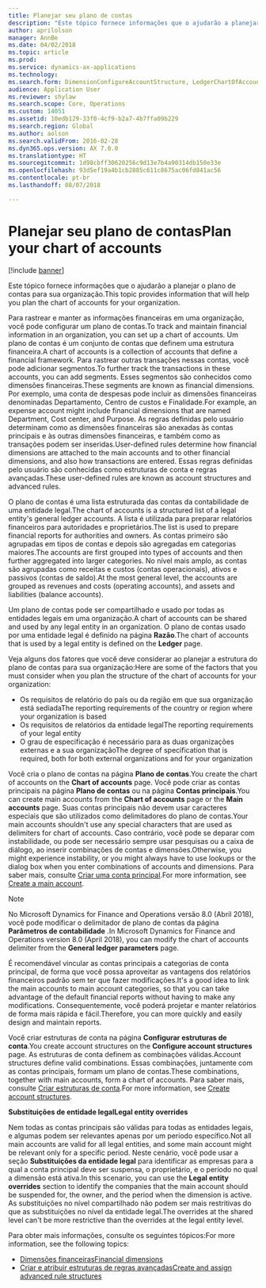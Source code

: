 ```yaml
---
title: Planejar seu plano de contas
description: "Este tópico fornece informações que o ajudarão a planejar o plano de contas para sua organização."
author: aprilolson
manager: AnnBe
ms.date: 04/02/2018
ms.topic: article
ms.prod: 
ms.service: dynamics-ax-applications
ms.technology: 
ms.search.form: DimensionConfigureAccountStructure, LedgerChartOfAccounts
audience: Application User
ms.reviewer: shylaw
ms.search.scope: Core, Operations
ms.custom: 14051
ms.assetid: 10edb129-33f0-4cf9-b2a7-4b7ffa09b229
ms.search.region: Global
ms.author: aolson
ms.search.validFrom: 2016-02-28
ms.dyn365.ops.version: AX 7.0.0
ms.translationtype: HT
ms.sourcegitcommit: 1d98cbff30620256c9d13e7b4a90314db150e33e
ms.openlocfilehash: 93d5ef19a4b1cb2885c611c8675ac06fd841ac56
ms.contentlocale: pt-br
ms.lasthandoff: 08/07/2018

---
```


# <a name="plan-your-chart-of-accounts"></a><span data-ttu-id="5fc68-103">Planejar seu plano de contas</span><span class="sxs-lookup"><span data-stu-id="5fc68-103">Plan your chart of accounts</span></span>

[!include [banner](../includes/banner.md)]

<span data-ttu-id="5fc68-104">Este tópico fornece informações que o ajudarão a planejar o plano de contas para sua organização.</span><span class="sxs-lookup"><span data-stu-id="5fc68-104">This topic provides information that will help you plan the chart of accounts for your organization.</span></span>

<span data-ttu-id="5fc68-105">Para rastrear e manter as informações financeiras em uma organização, você pode configurar um plano de contas.</span><span class="sxs-lookup"><span data-stu-id="5fc68-105">To track and maintain financial information in an organization, you can set up a chart of accounts.</span></span> <span data-ttu-id="5fc68-106">Um plano de contas é um conjunto de contas que definem uma estrutura financeira.</span><span class="sxs-lookup"><span data-stu-id="5fc68-106">A chart of accounts is a collection of accounts that define a financial framework.</span></span> <span data-ttu-id="5fc68-107">Para rastrear outras transações nessas contas, você pode adicionar segmentos.</span><span class="sxs-lookup"><span data-stu-id="5fc68-107">To further track the transactions in these accounts, you can add segments.</span></span> <span data-ttu-id="5fc68-108">Esses segmentos são conhecidos como dimensões financeiras.</span><span class="sxs-lookup"><span data-stu-id="5fc68-108">These segments are known as financial dimensions.</span></span> <span data-ttu-id="5fc68-109">Por exemplo, uma conta de despesas pode incluir as dimensões financeiras denominadas Departamento, Centro de custos e Finalidade.</span><span class="sxs-lookup"><span data-stu-id="5fc68-109">For example, an expense account might include financial dimensions that are named Department, Cost center, and Purpose.</span></span> <span data-ttu-id="5fc68-110">As regras definidas pelo usuário determinam como as dimensões financeiras são anexadas às contas principais e às outras dimensões financeiras, e também como as transações podem ser inseridas.</span><span class="sxs-lookup"><span data-stu-id="5fc68-110">User-defined rules determine how financial dimensions are attached to the main accounts and to other financial dimensions, and also how transactions are entered.</span></span> <span data-ttu-id="5fc68-111">Essas regras definidas pelo usuário são conhecidas como estruturas de conta e regras avançadas.</span><span class="sxs-lookup"><span data-stu-id="5fc68-111">These user-defined rules are known as account structures and advanced rules.</span></span>

<span data-ttu-id="5fc68-112">O plano de contas é uma lista estruturada das contas da contabilidade de uma entidade legal.</span><span class="sxs-lookup"><span data-stu-id="5fc68-112">The chart of accounts is a structured list of a legal entity's general ledger accounts.</span></span> <span data-ttu-id="5fc68-113">A lista é utilizada para preparar relatórios financeiros para autoridades e proprietários.</span><span class="sxs-lookup"><span data-stu-id="5fc68-113">The list is used to prepare financial reports for authorities and owners.</span></span> <span data-ttu-id="5fc68-114">As contas primeiro são agrupadas em tipos de contas e depois são agregadas em categorias maiores.</span><span class="sxs-lookup"><span data-stu-id="5fc68-114">The accounts are first grouped into types of accounts and then further aggregated into larger categories.</span></span> <span data-ttu-id="5fc68-115">No nível mais amplo, as contas são agrupadas como receitas e custos (contas operacionais), ativos e passivos (contas de saldo).</span><span class="sxs-lookup"><span data-stu-id="5fc68-115">At the most general level, the accounts are grouped as revenues and costs (operating accounts), and assets and liabilities (balance accounts).</span></span>

<span data-ttu-id="5fc68-116">Um plano de contas pode ser compartilhado e usado por todas as entidades legais em uma organização.</span><span class="sxs-lookup"><span data-stu-id="5fc68-116">A chart of accounts can be shared and used by any legal entity in an organization.</span></span> <span data-ttu-id="5fc68-117">O plano de contas usado por uma entidade legal é definido na página **Razão**.</span><span class="sxs-lookup"><span data-stu-id="5fc68-117">The chart of accounts that is used by a legal entity is defined on the **Ledger** page.</span></span>

<span data-ttu-id="5fc68-118">Veja alguns dos fatores que você deve considerar ao planejar a estrutura do plano de contas para sua organização:</span><span class="sxs-lookup"><span data-stu-id="5fc68-118">Here are some of the factors that you must consider when you plan the structure of the chart of accounts for your organization:</span></span>

- <span data-ttu-id="5fc68-119">Os requisitos de relatório do país ou da região em que sua organização está sediada</span><span class="sxs-lookup"><span data-stu-id="5fc68-119">The reporting requirements of the country or region where your organization is based</span></span>
- <span data-ttu-id="5fc68-120">Os requisitos de relatórios da entidade legal</span><span class="sxs-lookup"><span data-stu-id="5fc68-120">The reporting requirements of your legal entity</span></span>
- <span data-ttu-id="5fc68-121">O grau de especificação é necessário para as duas organizações externas e a sua organização</span><span class="sxs-lookup"><span data-stu-id="5fc68-121">The degree of specification that is required, both for both external organizations and for your organization</span></span>

<span data-ttu-id="5fc68-122">Você cria o plano de contas na página **Plano de contas**.</span><span class="sxs-lookup"><span data-stu-id="5fc68-122">You create the chart of accounts on the **Chart of accounts** page.</span></span> <span data-ttu-id="5fc68-123">Você pode criar as contas principais na página **Plano de contas** ou na página **Contas principais**.</span><span class="sxs-lookup"><span data-stu-id="5fc68-123">You can create main accounts from the **Chart of accounts** page or the **Main accounts** page.</span></span> <span data-ttu-id="5fc68-124">Suas contas principais não devem usar caracteres especiais que são utilizados como delimitadores do plano de contas.</span><span class="sxs-lookup"><span data-stu-id="5fc68-124">Your main accounts shouldn't use any special characters that are used as delimiters for chart of accounts.</span></span> <span data-ttu-id="5fc68-125">Caso contrário, você pode se deparar com instabilidade, ou pode ser necessário sempre usar pesquisas ou a caixa de diálogo, ao inserir combinações de contas e dimensões.</span><span class="sxs-lookup"><span data-stu-id="5fc68-125">Otherwise, you might experience instability, or you might always have to use lookups or the dialog box when you enter combinations of accounts and dimensions.</span></span> <span data-ttu-id="5fc68-126">Para saber mais, consulte [Criar uma conta principal](tasks/create-main-account.md).</span><span class="sxs-lookup"><span data-stu-id="5fc68-126">For more information, see [Create a main account](tasks/create-main-account.md).</span></span>

> [!NOTE]
> <span data-ttu-id="5fc68-127">No Microsoft Dynamics for Finance and Operations versão 8.0 (Abril 2018), você pode modificar o delimitador de plano de contas da página **Parâmetros de contabilidade** .</span><span class="sxs-lookup"><span data-stu-id="5fc68-127">In Microsoft Dynamics for Finance and Operations version 8.0 (April 2018), you can modify the chart of accounts delimiter from the **General ledger parameters** page.</span></span>

<span data-ttu-id="5fc68-128">É recomendável vincular as contas principais a categorias de conta principal, de forma que você possa aproveitar as vantagens dos relatórios financeiros padrão sem ter que fazer modificações.</span><span class="sxs-lookup"><span data-stu-id="5fc68-128">It's a good idea to link the main accounts to main account categories, so that you can take advantage of the default financial reports without having to make any modifications.</span></span> <span data-ttu-id="5fc68-129">Consequentemente, você poderá projetar e manter relatórios de forma mais rápida e fácil.</span><span class="sxs-lookup"><span data-stu-id="5fc68-129">Therefore, you can more quickly and easily design and maintain reports.</span></span>

<span data-ttu-id="5fc68-130">Você criar estruturas de conta na página **Configurar estruturas de conta**.</span><span class="sxs-lookup"><span data-stu-id="5fc68-130">You create account structures on the **Configure account structures** page.</span></span> <span data-ttu-id="5fc68-131">As estruturas de conta definem as combinações válidas.</span><span class="sxs-lookup"><span data-stu-id="5fc68-131">Account structures define valid combinations.</span></span> <span data-ttu-id="5fc68-132">Essas combinações, juntamente com as contas principais, formam um plano de contas.</span><span class="sxs-lookup"><span data-stu-id="5fc68-132">These combinations, together with main accounts, form a chart of accounts.</span></span> <span data-ttu-id="5fc68-133">Para saber mais, consulte [Criar estruturas de conta](tasks/create-account-structures.md).</span><span class="sxs-lookup"><span data-stu-id="5fc68-133">For more information, see [Create account structures](tasks/create-account-structures.md).</span></span>

<span data-ttu-id="5fc68-134">**Substituições de entidade legal**</span><span class="sxs-lookup"><span data-stu-id="5fc68-134">**Legal entity overrides**</span></span>

<span data-ttu-id="5fc68-135">Nem todas as contas principais são válidas para todas as entidades legais, e algumas podem ser relevantes apenas por um período específico.</span><span class="sxs-lookup"><span data-stu-id="5fc68-135">Not all main accounts are valid for all legal entities, and some main account might be relevant only for a specific period.</span></span> <span data-ttu-id="5fc68-136">Neste cenário, você pode usar a seção **Substituições da entidade legal** para identificar as empresas para a qual a conta principal deve ser suspensa, o proprietário, e o período no qual a dimensão está ativa.</span><span class="sxs-lookup"><span data-stu-id="5fc68-136">In this scenario, you can use the **Legal entity overrides** section to identify the companies that the main account should be suspended for, the owner, and the period when the dimension is active.</span></span> <span data-ttu-id="5fc68-137">As substituições no nível compartilhado não podem ser mais restritivas do que as substituições no nível da entidade legal.</span><span class="sxs-lookup"><span data-stu-id="5fc68-137">The overrides at the shared level can't be more restrictive than the overrides at the legal entity level.</span></span>

<span data-ttu-id="5fc68-138">Para obter mais informações, consulte os seguintes tópicos:</span><span class="sxs-lookup"><span data-stu-id="5fc68-138">For more information, see the following topics:</span></span>

- [<span data-ttu-id="5fc68-139">Dimensões financeiras</span><span class="sxs-lookup"><span data-stu-id="5fc68-139">Financial dimensions</span></span>](financial-dimensions.md)
- [<span data-ttu-id="5fc68-140">Criar e atribuir estruturas de regras avançadas</span><span class="sxs-lookup"><span data-stu-id="5fc68-140">Create and assign advanced rule structures</span></span>](tasks/create-assign-advanced-rule-structures.md)

